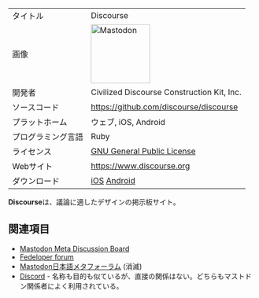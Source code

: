 <div>

|                    |                                                                                                                                                                                                                                                                                                        |
|--------------------|--------------------------------------------------------------------------------------------------------------------------------------------------------------------------------------------------------------------------------------------------------------------------------------------------------|
| タイトル           | Discourse                                                                                                                                                                                                                                                                                              |
| 画像               | [<img src="/images/thumb/0/00/Mastodon_logo.png/120px-Mastodon_logo.png" srcset="/images/thumb/0/00/Mastodon_logo.png/180px-Mastodon_logo.png 1.5x, /images/0/00/Mastodon_logo.png 2x" width="120" height="120" alt="Mastodon" />](/%E3%83%95%E3%82%A1%E3%82%A4%E3%83%AB:Mastodon_logo.png "Mastodon") |
| 開発者             | Civilized Discourse Construction Kit, Inc.                                                                                                                                                                                                                                                             |
| ソースコード       | <a href="https://github.com/discourse/discourse" rel="nofollow">https://github.com/discourse/discourse</a>                                                                                                                                                                                             |
| プラットホーム     | ウェブ, iOS, Android                                                                                                                                                                                                                                                                                   |
| プログラミング言語 | Ruby                                                                                                                                                                                                                                                                                                   |
| ライセンス         | [GNU General Public License](/GNU_General_Public_License "GNU General Public License")                                                                                                                                                                                                                 |
| Webサイト          | <a href="https://www.discourse.org" rel="nofollow">https://www.discourse.org</a>                                                                                                                                                                                                                       |
| ダウンロード       | <a href="https://itunes.apple.com/us/app/discourse-app/id1173672076" rel="nofollow">iOS</a> <a href="https://play.google.com/store/apps/details?id=com.discourse" rel="nofollow">Android</a>                                                                                                           |

  

**Discourse**は、議論に適したデザインの掲示板サイト。

## 関連項目

-   [Mastodon Meta Discussion Board](/Mastodon_Meta_Discussion_Board "Mastodon Meta Discussion Board")
-   [Fedeloper forum](/Fedeloper_forum "Fedeloper forum")
-   [Mastodon日本語メタフォーラム](/Mastodon%E6%97%A5%E6%9C%AC%E8%AA%9E%E3%83%A1%E3%82%BF%E3%83%95%E3%82%A9%E3%83%BC%E3%83%A9%E3%83%A0 "Mastodon日本語メタフォーラム") (消滅)
-   [Discord](/Discord "Discord") - 名称も目的も似ているが、直接の関係はない。どちらもマストドン関係者によく利用されている。

</div>
